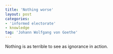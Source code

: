 ```yaml
---
title: 'Nothing worse'
layout: post
categories:
- 'informed electorate'
- knowledge
tag: 'Johann Wolfgang von Goethe'
---
```


Nothing is as terrible to see as ignorance in action.